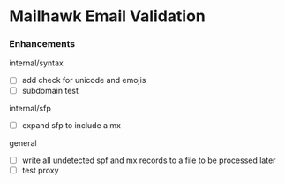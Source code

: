 # Mailhawk Email Validation

### Enhancements

internal/syntax

- [ ] add check for unicode and emojis
- [ ] subdomain test

internal/sfp

- [ ] expand sfp to include a mx

general

- [ ] write all undetected spf and mx records to a file to be processed later
- [ ] test proxy
